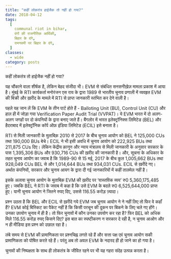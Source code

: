 ```yaml
---
title: "कहीं लोकतंत्र हाईजैक तो नहीं हो गया?"
date: 2018-04-12
tags:
  [
    communal riot in bihar,
    दंगों की राजनीतिक आर्थिकी,
    बिहार के दंगे,
    रामनवमी पर बिहार के दंगे,
  ]
classes:
  - wide
category: posts
---
```


कहीं लोकतंत्र तो हाईजैक नहीं हो गया?

यह चौंकाने वाला शीर्षक है, लेकिन बेहद संजीदा भी। EVM से संबंधित सनसनीख़ेज़ मामला प्रकाश में आया है। मुंबई के RTI कार्यकर्ता मनोरंजन एस राय के द्वारा 1989 से भारतीय चुनाव प्रणाली में व्यवहृत EVM की बिक्री और ख़रीद के मामले में RTI से प्राप्त जानकारी स्तंभित कर देने वाली है।

पहले यह जान लें कि EVM के तीन पार्ट होते हैं - Balloting Unit (BU), Control Unit (CU) और हाल ही में जोड़ा गया Verification Paper Audit Trial (VVPAT)। ये EVM भारत में दो अलग-अलग जगहों पर दो कंपनियों के द्वारा बनाए जाते हैं। बैंगलोर में भारत इलेक्ट्रॉनिक्स लिमिटेड (BEL) और हैदराबाद में इलेक्ट्रॉनिक कॉर्प ऑफ़ इंडिया लिमिटेड (ECIL) इसे बनाता है।

RTI से मिली जानकारी के मुताबिक़ 2010 से 2017 के बीच चुनाव आयोग को BEL ने 125,000 CUs तथा 190,000 BUs बेचे। ECIL ने भी इसी अवधि में चुनाव आयोग को 222,925 BUs तथा 211,875 CUs दिए। लेकिन केंद्रीय क़ानून और न्याय मंत्रालय से मिली जानकारी के अनुसार सरकार के पास 1,395,306 BUs और 930,716 CUs की ख़रीद की जानकारी है। और, सूचना के अधिकार के तहत चुनाव आयोग का जवाब है कि 1989-90 से 15 मई, 2017 के बीच कुल 1,005,662 BUs तथा 928,049 CUs BEL से और 1,014,644 BUs तथा 934,031 CUs. ECIL से ख़रीदे गए। अर्थात कंपनियों, सरकार और चुनाव आयग के द्वारा दी गई जानकारियों में कहीं तालमेल नहीं है।

इसके अलावा चुनाव आयोग के मुताबिक़ EVM की ख़रीद पर ‘वास्तविक व्यय’ रु0 5,360,175,485 हुए। जबकि BEL ने RTI के जवाब में कहा है कि उसे EVM के बदले रु0 6,525,644,000 प्राप्त हुए। यानी चुनाव आयोग ने जितने रुपए दिए, उससे 116.55 करोड़ ज़्यादा।

प्रश्न उठता है कि BEL और ECIL से ख़रीदे गये EVM जब चुनाव आयोग ने ने नहीं लिए तो फिर वे कहाँ हैं? EVM कोई बिस्किट का पैकेट नहीं है कि किसी परचून की दूकन पर बिकने के लिए चले गए होंगे। उनका उपयोग चुनाव में ही है। तो फिर चुनावों में कौन उनका उपयोग कर रहा है? फिर BEL को अधिक मिले 116.55 करोड़ रुपए किसने दिए? इस बात का स्पष्टीकरण न सरकार दे रही है, न चुनाव आओग और न ही मीडिया इस प्रश्न को उछाल रहा है।

लंबे समय से EVM की प्रामाणिकता पर प्रश्नचिह्न लगते रहे हैं और सत्ता पक्ष एवं चुनाव आयोग सकी प्रामाणिकता को पोषित करते रहे हैं। परंतु अब तो अवल EVM के नदारद ही हो जाने का हो गया है।

चुनावों की निष्पक्षता के साथ ही लोकतंत्र के जीवित रहने पर भी यह गहरा संदेह उत्पन्न करता है।
